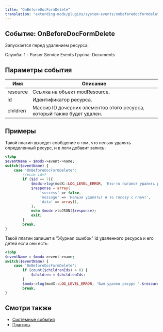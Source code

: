 ```yaml
---
title: "OnBeforeDocFormDelete"
translation: "extending-modx/plugins/system-events/onbeforedocformdelete"
---
```


## Событие: OnBeforeDocFormDelete

Запускается перед удалением ресурса.

Служба: 1 - Parser Service Events
Группа: Documents

## Параметры события

| Имя      | Описание                                                                |
| -------- | ----------------------------------------------------------------------- |
| resource | Ссылка на объект modResource.                                           |
| id       | Идентификатор ресурса.                                                  |
| children | Массив ID дочерних элементов этого ресурса, который также будет удален. |

## Примеры

Такой плагин выведет сообщение о том, что нельзя удалять определенный ресурс, и в логи добавит запись:

```php
<?php
$eventName = $modx->event->name;
switch($eventName) {
    case 'OnBeforeDocFormDelete':
        //если id=7
        if ($id == 7){
            $modx->log(modX::LOG_LEVEL_ERROR, 'Кто-то пытался удалить ресурс '.$resource->get('pagetitle'));
            $response = array(
            	'success' => false,
            	'message' => 'Нельзя удалять! А то голову с плеч!',
            	'data' => array(),
            );
            echo $modx->toJSON($response);
            exit;
        } 
        break;
}
```
                
Такой плагин запишет в "Журнал ошибок" id удаленного ресурса и его детей если они есть:

```php
<?php
$eventName = $modx->event->name;
switch($eventName) {
    case 'OnBeforeDocFormDelete':
        if (count($childrenIds) > 0) {
            $children = $childrenIds;
        }
        $modx->log(modX::LOG_LEVEL_ERROR, 'Был удален ресурс '.$resource->get('pagetitle').print_r($children));
        break;
}
```

## Смотри также

- [Системные события](extending-modx/plugins/system-events "Системные события")
- [Плагины](extending-modx/plugins "Плагины")
